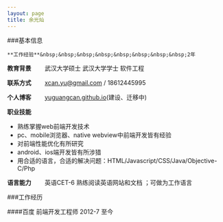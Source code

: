 ```yaml
---
layout: page
title: 余光灿
---
```


###基本信息


	**工作经验**&nbsp;&nbsp;&nbsp;&nbsp;&nbsp;&nbsp;&nbsp;&nbsp;2年   
  
**教育背景**&nbsp;&nbsp;&nbsp;&nbsp;&nbsp;&nbsp;&nbsp;&nbsp;武汉大学硕士 武汉大学学士 软件工程        
 
**联系方式**&nbsp;&nbsp;&nbsp;&nbsp;&nbsp;&nbsp;&nbsp;&nbsp;xcan.yu@gmail.com / 18612445995  
 
**个人博客**&nbsp;&nbsp;&nbsp;&nbsp;&nbsp;&nbsp;&nbsp;&nbsp;[yuguangcan.github.io](http://yuguangcan.github.io)(建设、迁移中)   

**职业技能**

- 熟练掌握web前端开发技术   
- pc、mobile浏览器、native webview中前端开发皆有经验   
- 对前端性能优化有所研究   
- android、ios端开发皆有所涉猎   
- 用合适的语言，合适的解决问题：HTML/Javascript/CSS/Java/Objective-C/Php 

**语言能力**&nbsp;&nbsp;&nbsp;&nbsp;&nbsp;&nbsp;&nbsp;&nbsp;英语CET-6 熟练阅读英语网站和文档 ；可做为工作语言
   


###工作经历

####百度 前端开发工程师 2012-7 至今

